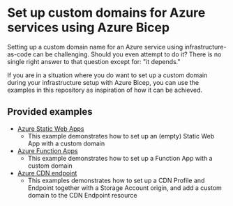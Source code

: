 # Set up custom domains for Azure services using Azure Bicep

Setting up a custom domain name for an Azure service using infrastructure-as-code can be challenging. Should you even attempt to do it? There is no single right answer to that question except for: "it depends."

If you are in a situation where you do want to set up a custom domain during your infrastructure setup with Azure Bicep, you can use the examples in this repository as inspiration of how it can be achieved.

## Provided examples

- [Azure Static Web Apps](./azure-static-web-apps/)
  - This example demonstrates how to set up an (empty) Static Web App with a custom domain
- [Azure Function Apps](./azure-function-apps/)
  - This example demonstrates how to set up a Function App with a custom domain
- [Azure CDN endpoint](./azure-cdn-endpoint/)
  - This examples demonstrates how to set up a CDN Profile and Endpoint together with a Storage Account origin, and add a custom domain to the CDN Endpoint resource
